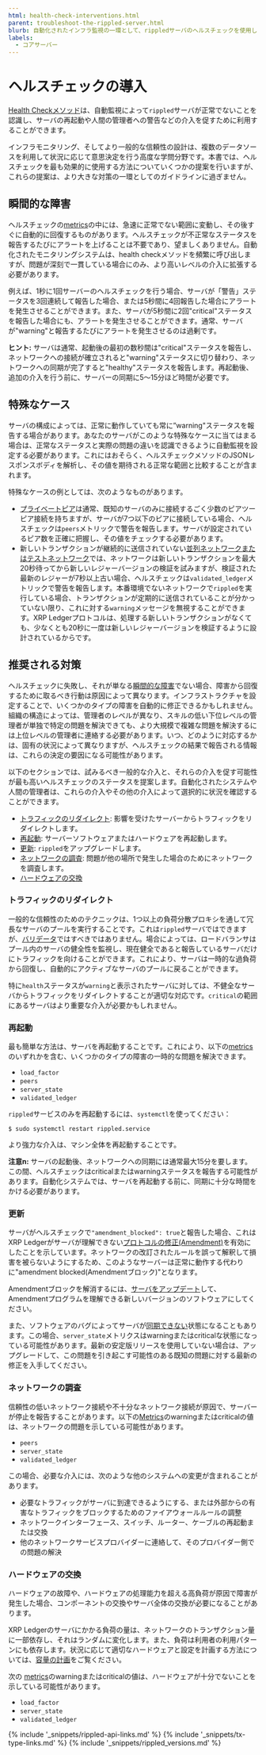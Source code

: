 ```yaml
---
html: health-check-interventions.html
parent: troubleshoot-the-rippled-server.html
blurb: 自動化されたインフラ監視の一環として、rippledサーバのヘルスチェックを使用します。
labels:
  - コアサーバー
---
```

# ヘルスチェックの導入

[Health Checkメソッド](health-check.html)は、自動監視によって`rippled`サーバが正常でないことを認識し、サーバの再起動や人間の管理者への警告などの介入を促すために利用することができます。

インフラモニタリング、そしてより一般的な信頼性の設計は、複数のデータソースを利用して状況に応じて意思決定を行う高度な学問分野です。本書では、ヘルスチェックを最も効果的に使用する方法についていくつかの提案を行いますが、これらの提案は、より大きな対策の一環としてのガイドラインに過ぎません。

## 瞬間的な障害

ヘルスチェックの[metrics][]の中には、急速に正常でない範囲に変動し、その後すぐに自動的に回復するものがあります。ヘルスチェックが不正常なステータスを報告するたびにアラートを上げることは不要であり、望ましくありません。自動化されたモニタリングシステムは、health checkメソッドを頻繁に呼び出しますが、問題が深刻で一貫している場合にのみ、より高いレベルの介入に拡張する必要があります。

例えば、1秒に1回サーバーのヘルスチェックを行う場合、サーバが「警告」ステータスを3回連続して報告した場合、または5秒間に4回報告した場合にアラートを発生させることができます。また、サーバが5秒間に2回"critical"ステータスを報告した場合にも、アラートを発生させることができます。通常、サーバが"warning"と報告するたびにアラートを発生させるのは過剰です。

**ヒント:** サーバは通常、起動後の最初の数秒間は"critical"ステータスを報告し、ネットワークへの接続が確立されると"warning"ステータスに切り替わり、ネットワークへの同期が完了すると"healthy"ステータスを報告します。再起動後、追加の介入を行う前に、サーバーの同期に5～15分ほど時間が必要です。

## 特殊なケース

サーバの構成によっては、正常に動作していても常に”warning"ステータスを報告する場合があります。あなたのサーバがこのような特殊なケースに当てはまる場合は、正常なステータスと実際の問題の違いを認識できるように自動監視を設定する必要があります。これにはおそらく、ヘルスチェックメソッドのJSONレスポンスボディを解析し、その値を期待される正常な範囲と比較することが含まれます。

特殊なケースの例としては、次のようなものがあります。

- [プライベートピア](peer-protocol.html#private-peers)は通常、既知のサーバのみに接続するごく少数のピアツーピア接続を持ちますが、サーバが7つ以下のピアに接続している場合、ヘルスチェックは`peers`メトリックで警告を報告します。サーバが設定されているピア数を正確に把握し、その値をチェックする必要があります。
- 新しいトランザクションが継続的に送信されていない[並列ネットワークまたはテストネットワーク](parallel-networks.html)では、ネットワークは新しいトランザクションを最大20秒待ってから新しいレジャーバージョンの検証を試みますが、検証された最新のレジャーが7秒以上古い場合、ヘルスチェックは`validated_ledger`メトリックで警告を報告します。本番環境でないネットワークで`rippled`を実行している場合、トランザクションが定期的に送信されていることが分かっていない限り、これに対する`warning`メッセージを無視することができます。XRP Ledgerプロトコルは、処理する新しいトランザクションがなくても、少なくとも20秒に一度は新しいレジャーバージョンを検証するように設計されているからです。

## 推奨される対策

ヘルスチェックに失敗し、それが単なる[瞬間的な障害](#瞬間的な障害)でない場合、障害から回復するために取るべき行動は原因によって異なります。インフラストラクチャを設定することで、いくつかのタイプの障害を自動的に修正できるかもしれません。組織の構造によっては、管理者のレベルが異なり、スキルの低い下位レベルの管理者が単独で特定の問題を解決できても、より大規模で複雑な問題を解決するには上位レベルの管理者に連絡する必要があります。いつ、どのように対応するかは、固有の状況によって異なりますが、ヘルスチェックの結果で報告される情報は、これらの決定の要因になる可能性があります。

以下のセクションでは、試みるべき一般的な介入と、それらの介入を促す可能性が最も高いヘルスチェックのステータスを提案します。自動化されたシステムや人間の管理者は、これらの介入やその他の介入によって選択的に状況を確認することができます。

- [トラフィックのリダイレクト](#トラフィックのリダイレクト): 影響を受けたサーバーからトラフィックをリダイレクトします。
- [再起動](#再起動): サーバーソフトウェアまたはハードウェアを再起動します。
- [更新](#更新): `rippled`をアップグレードします。
- [ネットワークの調査](#ネットワークの調査): 問題が他の場所で発生した場合のためにネットワークを調査します。
- [ハードウェアの交換](#ハードウェアの交換)


### トラフィックのリダイレクト

一般的な信頼性のためのテクニックは、1つ以上の負荷分散プロキシを通して冗長なサーバのプールを実行することです。これは`rippled`サーバではできますが、[バリデータ](rippled-server-modes.html)ではすべきではありません。場合によっては、ロードバランサはプール内のサーバの健全性を監視し、現在健全であると報告しているサーバだけにトラフィックを向けることができます。これにより、サーバは一時的な過負荷から回復し、自動的にアクティブなサーバのプールに戻ることができます。

特に`health`ステータスが`warning`と表示されたサーバに対しては、不健全なサーバからトラフィックをリダイレクトすることが適切な対応です。`critical`の範囲にあるサーバはより重要な介入が必要かもしれません。


### 再起動

最も簡単な方法は、サーバを再起動することです。これにより、以下の[metrics][]のいずれかを含む、いくつかのタイプの障害の一時的な問題を解決できます。

- `load_factor`
- `peers`
- `server_state`
- `validated_ledger`

`rippled`サービスのみを再起動するには、`systemctl`を使ってください：

```
$ sudo systemctl restart rippled.service
```

より強力な介入は、マシン全体を再起動することです。

**注意n:** サーバの起動後、ネットワークへの同期には通常最大15分を要します。この間、ヘルスチェックはcriticalまたはwarningステータスを報告する可能性があります。自動化システムでは、サーバを再起動する前に、同期に十分な時間をかける必要があります。


### 更新

サーバがヘルスチェックで`"amendment_blocked": true`と報告した場合、これはXRP Ledgerがサーバが理解できない[プロトコルの修正(Amendment)](amendments.html)を有効にしたことを示しています。ネットワークの改訂されたルールを誤って解釈して損害を被らないようにするため、このようなサーバーは正常に動作する代わりに"amendment blocked(Amendmentブロック)"となります。

Amendmentブロックを解消するには、[サーバをアップデート](install-rippled.html)して、Amendmentプログラムを理解できる新しいバージョンのソフトウェアにしてください。

また、ソフトウェアのバグによってサーバが[同期できない](server-doesnt-sync.html)状態になることもあります。この場合、`server_state`メトリクスはwarningまたはcriticalな状態になっている可能性があります。最新の安定版リリースを使用していない場合は、アップグレードして、この問題を引き起こす可能性のある既知の問題に対する最新の修正を入手してください。


### ネットワークの調査

信頼性の低いネットワーク接続や不十分なネットワーク接続が原因で、サーバーが停止を報告することがあります。以下の[Metrics][]のwarningまたはcriticalの値は、ネットワークの問題を示している可能性があります。

- `peers`
- `server_state`
- `validated_ledger`

この場合、必要な介入には、次のような他のシステムへの変更が含まれることがあります。

- 必要なトラフィックがサーバに到達できるようにする、または外部からの有害なトラフィックをブロックするためのファイアウォールルールの調整
- ネットワークインターフェース、スイッチ、ルーター、ケーブルの再起動または交換
- 他のネットワークサービスプロバイダーに連絡して、そのプロバイダー側での問題の解決



### ハードウェアの交換

ハードウェアの故障や、ハードウェアの処理能力を超える高負荷が原因で障害が発生した場合、コンポーネントの交換やサーバ全体の交換が必要になることがあります。

XRP Ledgerのサーバにかかる負荷の量は、ネットワークのトランザクション量に一部依存し、それはランダムに変化します。また、負荷は利用者の利用パターンにも依存します。状況に応じて適切なハードウェアと設定を計画する方法については、[容量の計画](capacity-planning.html)をご覧ください。

次の [metrics][]のwarningまたはcriticalの値は、ハードウェアが十分でないことを示している可能性があります。

- `load_factor`
- `server_state`
- `validated_ledger`






<!--{# common link defs #}-->
[metrics]: health-check.html#レスポンスのフォーマット
{% include '_snippets/rippled-api-links.md' %}
{% include '_snippets/tx-type-links.md' %}
{% include '_snippets/rippled_versions.md' %}
